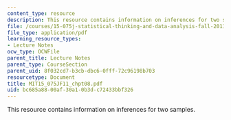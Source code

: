```yaml
---
content_type: resource
description: This resource contains information on inferences for two samples.
file: /courses/15-075j-statistical-thinking-and-data-analysis-fall-2011/bc685a8800af30a10b3dc72433bbf326_MIT15_075JF11_chpt08.pdf
file_type: application/pdf
learning_resource_types:
- Lecture Notes
ocw_type: OCWFile
parent_title: Lecture Notes
parent_type: CourseSection
parent_uid: 8f032cd7-b3cb-dbc6-0fff-72c96198b703
resourcetype: Document
title: MIT15_075JF11_chpt08.pdf
uid: bc685a88-00af-30a1-0b3d-c72433bbf326
---
```

This resource contains information on inferences for two samples.

